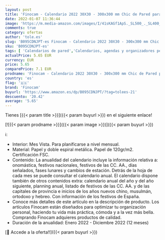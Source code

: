 ```yaml
---
layout: post
title: 'Finocam - Calendario 2022 30X30 - 300x300 mm Chic de Pared para Escribir Turquesa Español'
date: 2022-01-07 11:36:44
image: 'https://m.media-amazon.com/images/I/41sKAGf1ApS._SL500_._SL400_.jpg'
comments: true
category: ofertas
author: 'tole.es'
slug: 'B095CDNJPT-es Finocam - Calendario 2022 30X30 - 300x300 mm Chic de Pared...'
sku: 'B095CDNJPT-es'
tags: [ 'Calendarios de pared','Calendarios, agendas y organizadores personales','Oficina y papelería','finocam', ]
actualPrice: 5.65 EUR
currency: EUR
price: 5.65
comparePrice: 7.1 EUR
prodname: 'Finocam - Calendario 2022 30X30 - 300x300 mm Chic de Pared para Escribir Turquesa Español'
country: 'es'
flag: '🇪🇸'
brand: 'Finocam'
buyurl: 'https://www.amazon.es/dp/B095CDNJPT/?tag=tolees-21'
descuento: '20.42'
average: '5.65'
---
```


Tienes [{{< param title >}}]({{< param buyurl >}}) en el siguiente enlace!

[![{{< param prodname >}}]({{< param image >}})]({{< param buyurl >}})

ℹ️:

- Interior: Mes Vista. Para planificarse a nivel mensual.
- Material: Papel y doble espiral metálica. Papel de 120gr/m2. Certificación FSC.
- Contenido: La anualidad del calendario incluye la información relativa a: onomástica, festivos nacionales, festivos de las CC. AA., días señalados, fases lunares y cambios de estación. Detrás de la hoja de cada mes se puede consultar el calendario anual. El calendario dispone también de otros contenidos extra: calendario anual del año y del año siguiente, planning anual, listado de festivos de las CC. AA. y de las capitales de provincia e inicios de los años nuevos chino, musulmán, ortodoxo y hebreo. Con información de los festivos de España.
- Conoce más detalles de este artículo en la descripción de producto. Los artículos Finocam están diseñados para optimizar tu organización personal, haciendo tu vida más práctica, cómoda y a la vez más bella. Comprando Finocam adquieres productos de calidad.
- Duración de la anualidad: Enero 2022 - Diciembre 2022 (12 meses)

[🛒 Accede a la oferta!!]({{< param buyurl >}})

